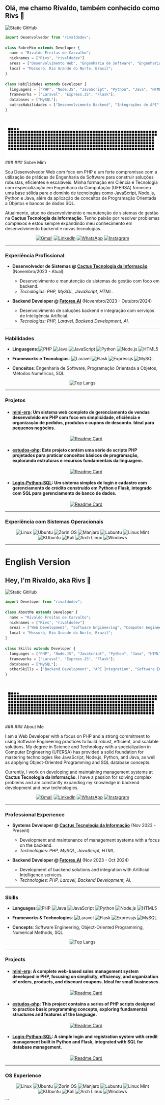 
## Olá, me chamo Rivaldo, também conhecido como Rivs 👋
<img src="https://img.shields.io/static/v1?label=Overview&message=rivaldodev&color=2e2e3a&style=for-the-badge&logo=GitHub&logoColor=f8efd4" alt="Static GitHub">

```js
import Desenvolvedor from "rivaldodev";

class SobreMim extends Developer {
  name = "Rivaldo Freitas de Carvalho";
  nicknames = ["Rivs", "rivaldodev"]
  areas = ["Desenvolvimento Web", "Engenharia de Software", "Engenharia da Computação"];
  local = "Mossoró, Rio Grande do Norte, Brasil";
}

class Habilidades extends Developer {
  linguagens = ["PHP", "Node.JS", "JavaScript", "Python", "Java", "HTML"];
  frameworks = ["Laravel", "Express.JS", "Flask"];
  databases = ["MySQL"];
  outrasHabilidades = ["Desenvolvimento Backend", "Integrações de API", "Práticas de Engenharia de Software"];
}
```
###
<br clear="both">

<img src="https://raw.githubusercontent.com/rivaldodev/rivaldodev/output/snake.svg" alt="Snake animation" />
###
### Sobre Mim

Sou Desenvolvedor Web com foco em PHP e um forte compromisso com a utilização de práticas de Engenharia de Software para construir soluções robustas, eficientes e escaláveis. Minha formação em Ciência e Tecnologia com especialização em Engenharia da Computação (UFERSA) forneceu uma base sólida para o domínio de tecnologias como JavaScript, Node.js, Python e Java, além da aplicação de conceitos de Programação Orientada a Objetos e bancos de dados SQL.

Atualmente, atuo no desenvolvimento e manutenção de sistemas de gestão na **Cactus Tecnologia da Informação**. Tenho paixão por resolver problemas complexos e estou sempre expandindo meu conhecimento em desenvolvimento backend e novas tecnologias.

<p align="center">
  <a href="mailto:rivaldo.freitas.106@gmail.com" title="Gmail">
  <img src="https://img.shields.io/badge/-Gmail-FF0000?style=flat-square&labelColor=FF0000&logo=gmail&logoColor=white" alt="Gmail"/></a>
  <a href="https://www.linkedin.com/in/lrivsl" title="LinkedIn">
  <img src="https://img.shields.io/badge/-Linkedin-0e76a8?style=flat-square&logo=Linkedin&logoColor=white" alt="LinkedIn"/></a>
  <a href="https://api.whatsapp.com/send?phone=+5585988025690" title="WhatsApp">
  <img src="https://img.shields.io/badge/-WhatsApp-25d366?style=flat-square&labelColor=25d366&logo=whatsapp&logoColor=white" alt="WhatsApp"/></a>
  <a href="https://instagram.com/lrivsl" title="Instagram">
  <img src="https://img.shields.io/badge/-Instagram-DF0174?style=flat-square&labelColor=DF0174&logo=instagram&logoColor=white" alt="Instagram"/></a>
</p>

---

### Experiência Profissional
- **Desenvolvedor de Sistemas @ [Cactus Tecnologia da Informação](https://cactustecnologia.com.br/)** (Novembro/2023 - Atual)
  - Desenvolvimento e manutenção de sistemas de gestão com foco em backend.
  - *Tecnologias: PHP, MySQL, JavaScript, HTML.*

- **Backend Developer @ [Fatores.AI](https://fatores.ai/)** (Novembro/2023 - Outubro/2024)
  - Desenvolvimento de soluções backend e integração com serviços de Inteligência Artificial.
  - *Tecnologias: PHP, Laravel, Backend Development, AI.*

---

### Habilidades
-  **Linguagens**:![PHP](https://img.shields.io/badge/-PHP-333333?style=flat&logo=PHP) ![Java](https://img.shields.io/badge/-Java-333333?style=flat&logo=openjdk&logoColor=007396) ![JavaScript](https://img.shields.io/badge/-JavaScript-333333?style=flat&logo=javascript) ![Python](https://img.shields.io/badge/-Python-333333?style=flat&logo=Python) ![Node.js](https://img.shields.io/badge/node.js-333333?logo=nodedotjs&logoColor=white&style=flat) ![HTML5](https://img.shields.io/badge/-HTML5-333333?style=flat&logo=html5)

-  **Frameworks e Tecnologias**: ![Laravel](https://img.shields.io/badge/-Laravel-333333?style=flat&logo=laravel) ![Flask](https://img.shields.io/badge/-Flask-333333?style=flat&logo=flask) ![Expressjs](https://img.shields.io/badge/-Express.js-333333?style=flat&logo=express) ![MySQL](https://img.shields.io/badge/-MySQL-333333?style=flat&logo=mysql)

-  **Conceitos**: Engenharia de Software, Programação Orientada a Objetos, Métodos Numéricos, SQL

 <div align="center">

![Top Langs](https://github-readme-stats.vercel.app/api/top-langs/?username=rivaldodev&layout=compact&langs_count=9&theme=tokyonight&hide_progress=true&hide=scss,html)
</div>

---

### Projetos
- #### [mini-erp](https://github.com/rivaldodev/mini-erp): Um sistema web completo de gerenciamento de vendas desenvolvido em PHP com foco em simplicidade, eficiência e organização de pedidos, produtos e cupons de desconto. Ideal para pequenos negócios.
  <div align="center">
  
   [![Readme Card](https://github-readme-stats.vercel.app/api/pin/?username=rivaldodev&repo=mini-erp&theme=tokyonight)](https://github.com/rivaldodev/mini-erp)
</div>

- #### [estudos-php](https://github.com/rivaldodev/estudos-php): Este projeto contém uma série de scripts PHP projetados para praticar conceitos básicos de programação, explorando estruturas e recursos fundamentais da linguagem.
  <div align="center">
  
   [![Readme Card](https://github-readme-stats.vercel.app/api/pin/?username=rivaldodev&repo=estudos-php&theme=tokyonight)](https://github.com/rivaldodev/estudos-php)
</div>
 
- #### [Login-Python-SQL](https://github.com/rivaldodev/Login-Python-SQL): Um sistema simples de login e cadastro com gerenciamento de crédito construído em Python e Flask, integrado com SQL para gerenciamento de banco de dados.
  <div align="center">
  
  [![Readme Card](https://github-readme-stats.vercel.app/api/pin/?username=rivaldodev&repo=Login-Python-SQL&theme=tokyonight)](https://github.com/rivaldodev/Login-Python-SQL)
</div>

--- 

### Experiência com Sistemas Operacionais
 <div align="center">
 
 ![Linux](https://img.shields.io/badge/-Linux-333333?style=flat&logo=linux) ![Ubuntu](https://img.shields.io/badge/-Ubuntu-333333?style=flat&logo=ubuntu) ![Zorin OS](https://img.shields.io/badge/-Zorin%20OS-333333?style=flat&logo=zorin) ![Manjaro](https://img.shields.io/badge/-Manjaro-333333?style=flat&logo=Manjaro)  ![Lubuntu](https://img.shields.io/badge/-Lubuntu-333333?style=flat&logo=lubuntu) ![Linux Mint](https://img.shields.io/badge/-Linux%20Mint-333333?style=flat&logo=Linux%20Mint) ![KUbuntu](https://img.shields.io/badge/-KUbuntu-333333?style=flat&logo=KUbuntu) ![Kali](https://img.shields.io/badge/-Kali-333333?style=flat&logo=kalilinux) ![Arch Linux](https://img.shields.io/badge/-Arch%20Linux-333333?style=flat&logo=arch-linux)   ![Windows](https://img.shields.io/badge/-Windows-0078D6?style=flat&logo=windows) 

</div>
 
 -----

# **English Version**

## Hey, I'm Rivaldo, aka Rivs 👋
<img src="https://img.shields.io/static/v1?label=Overview&message=rivaldodev&color=2e2e3a&style=for-the-badge&logo=GitHub&logoColor=f8efd4" alt="Static GitHub">

```js
import Developer from "rivaldodev";

class AboutMe extends Developer {
  name = "Rivaldo Freitas de Carvalho";
  nicknames = ["Rivs", "rivaldodev"]
  areas = ["Web Development", "Software Engineering", "Computer Engineering"];
  local = "Mossoró, Rio Grande do Norte, Brazil";
}

class Skills extends Developer {
  languages = ["PHP", "Node.JS", "JavaScript", "Python", "Java", "HTML"];
  frameworks = ["Laravel", "Express.JS", "Flask"];
  databases = ["MySQL"];
  otherSkills = ["Backend Development", "API Integration", "Software Engineering Practices"];
}
```
###
<br clear="both">

<img src="https://raw.githubusercontent.com/rivaldodev/rivaldodev/output/snake.svg" alt="Snake animation" />
###
### About Me

I am a Web Developer with a focus on PHP and a strong commitment to using Software Engineering practices to build robust, efficient, and scalable solutions. My degree in Science and Technology with a specialization in Computer Engineering (UFERSA) has provided a solid foundation for mastering technologies like JavaScript, Node.js, Python, and Java, as well as applying Object-Oriented Programming and SQL database concepts.

Currently, I work on developing and maintaining management systems at **Cactus Tecnologia da Informação**. I have a passion for solving complex problems and am constantly expanding my knowledge in backend development and new technologies.

<p align="center">
  <a href="mailto:rivaldo.freitas.106@gmail.com" title="Gmail">
  <img src="https://img.shields.io/badge/-Gmail-FF0000?style=flat-square&labelColor=FF0000&logo=gmail&logoColor=white" alt="Gmail"/></a>
  <a href="https://www.linkedin.com/in/lrivsl" title="LinkedIn">
  <img src="https://img.shields.io/badge/-Linkedin-0e76a8?style=flat-square&logo=Linkedin&logoColor=white" alt="LinkedIn"/></a>
  <a href="https://api.whatsapp.com/send?phone=+5585988025690" title="WhatsApp">
  <img src="https://img.shields.io/badge/-WhatsApp-25d366?style=flat-square&labelColor=25d366&logo=whatsapp&logoColor=white" alt="WhatsApp"/></a>
  <a href="https://instagram.com/lrivsl" title="Instagram">
  <img src="https://img.shields.io/badge/-Instagram-DF0174?style=flat-square&labelColor=DF0174&logo=instagram&logoColor=white" alt="Instagram"/></a>
</p>

---

### Professional Experience
- **Systems Developer @ [Cactus Tecnologia da Informação](https://cactustecnologia.com.br/)** (Nov 2023 - Present)
  - Development and maintenance of management systems with a focus on the backend.
  - *Technologies: PHP, MySQL, JavaScript, HTML.*

- **Backend Developer @ [Fatores.AI](https://fatores.ai/)** (Nov 2023 - Oct 2024)
  - Development of backend solutions and integration with Artificial Intelligence services.
  - *Technologies: PHP, Laravel, Backend Development, AI.*

---

### Skills
-  **Languages**:![PHP](https://img.shields.io/badge/-PHP-333333?style=flat&logo=PHP) ![Java](https://img.shields.io/badge/-Java-333333?style=flat&logo=openjdk&logoColor=007396) ![JavaScript](https://img.shields.io/badge/-JavaScript-333333?style=flat&logo=javascript) ![Python](https://img.shields.io/badge/-Python-333333?style=flat&logo=Python) ![Node.js](https://img.shields.io/badge/node.js-333333?logo=nodedotjs&logoColor=white&style=flat) ![HTML5](https://img.shields.io/badge/-HTML5-333333?style=flat&logo=html5)

-  **Frameworks & Technologies**: ![Laravel](https://img.shields.io/badge/-Laravel-333333?style=flat&logo=laravel) ![Flask](https://img.shields.io/badge/-Flask-333333?style=flat&logo=flask) ![Expressjs](https://img.shields.io/badge/-Express.js-333333?style=flat&logo=express) ![MySQL](https://img.shields.io/badge/-MySQL-333333?style=flat&logo=mysql)

-  **Concepts**: Software Engineering, Object-Oriented Programming, Numerical Methods, SQL

 <div align="center">

![Top Langs](https://github-readme-stats.vercel.app/api/top-langs/?username=rivaldodev&layout=compact&langs_count=9&theme=tokyonight&hide_progress=true&hide=scss,html)
</div>

---

### Projects
- #### [mini-erp](https://github.com/rivaldodev/mini-erp): A complete web-based sales management system developed in PHP, focusing on simplicity, efficiency, and organization of orders, products, and discount coupons. Ideal for small businesses.
  <div align="center">
  
   [![Readme Card](https://github-readme-stats.vercel.app/api/pin/?username=rivaldodev&repo=mini-erp&theme=tokyonight)](https://github.com/rivaldodev/mini-erp)
</div>

- #### [estudos-php](https://github.com/rivaldodev/estudos-php): This project contains a series of PHP scripts designed to practice basic programming concepts, exploring fundamental structures and features of the language.
  <div align="center">
  
   [![Readme Card](https://github-readme-stats.vercel.app/api/pin/?username=rivaldodev&repo=estudos-php&theme=tokyonight)](https://github.com/rivaldodev/estudos-php)
</div>
 
- #### [Login-Python-SQL](https://github.com/rivaldodev/Login-Python-SQL): A simple login and registration system with credit management built in Python and Flask, integrated with SQL for database management.
  <div align="center">
  
  [![Readme Card](https://github-readme-stats.vercel.app/api/pin/?username=rivaldodev&repo=Login-Python-SQL&theme=tokyonight)](https://github.com/rivaldodev/Login-Python-SQL)
</div>

--- 

### OS Experience
 <div align="center">
 
 ![Linux](https://img.shields.io/badge/-Linux-333333?style=flat&logo=linux) ![Ubuntu](https://img.shields.io/badge/-Ubuntu-333333?style=flat&logo=ubuntu) ![Zorin OS](https://img.shields.io/badge/-Zorin%20OS-333333?style=flat&logo=zorin) ![Manjaro](https://img.shields.io/badge/-Manjaro-333333?style=flat&logo=Manjaro)  ![Lubuntu](https://img.shields.io/badge/-Lubuntu-333333?style=flat&logo=lubuntu) ![Linux Mint](https://img.shields.io/badge/-Linux%20Mint-333333?style=flat&logo=Linux%20Mint) ![KUbuntu](https://img.shields.io/badge/-KUbuntu-333333?style=flat&logo=KUbuntu) ![Kali](https://img.shields.io/badge/-Kali-333333?style=flat&logo=kalilinux) ![Arch Linux](https://img.shields.io/badge/-Arch%20Linux-333333?style=flat&logo=arch-linux)   ![Windows](https://img.shields.io/badge/-Windows-0078D6?style=flat&logo=windows) 

</div>
```
